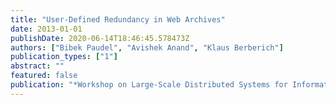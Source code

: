 ```yaml
---
title: "User-Defined Redundancy in Web Archives"
date: 2013-01-01
publishDate: 2020-06-14T18:46:45.578473Z
authors: ["Bibek Paudel", "Avishek Anand", "Klaus Berberich"]
publication_types: ["1"]
abstract: ""
featured: false
publication: "*Workshop on Large-Scale Distributed Systems for Information Retrieval, LSDS-IR 2013*"
---
```


